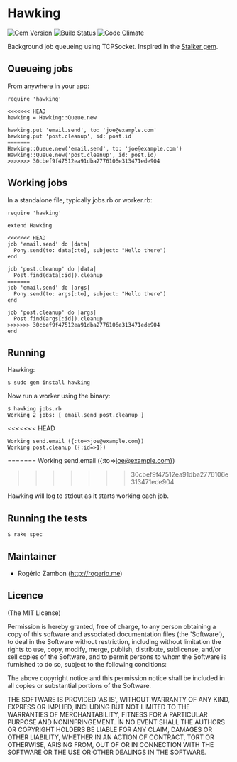 Hawking
=======

[![Gem Version](https://badge.fury.io/rb/hawking.png)](http://badge.fury.io/rb/hawking)
[![Build Status](https://travis-ci.org/rogeriozambon/hawking.png?branch=master)](https://travis-ci.org/rogeriozambon/hawking)
[![Code Climate](https://codeclimate.com/github/rogeriozambon/hawking.png)](https://codeclimate.com/github/rogeriozambon/hawking)

Background job queueing using TCPSocket. Inspired in the [Stalker gem](https://github.com/han/stalker).

Queueing jobs
-------------

From anywhere in your app:

~~~.ruby
require 'hawking'

<<<<<<< HEAD
hawking = Hawking::Queue.new

hawking.put 'email.send', to: 'joe@example.com'
hawking.put 'post.cleanup', id: post.id
=======
Hawking::Queue.new('email.send', to: 'joe@example.com')
Hawking::Queue.new('post.cleanup', id: post.id)
>>>>>>> 30cbef9f47512ea91dba2776106e313471ede904
~~~

Working jobs
------------

In a standalone file, typically jobs.rb or worker.rb:

~~~.ruby
require 'hawking'

extend Hawking

<<<<<<< HEAD
job 'email.send' do |data|
  Pony.send(to: data[:to], subject: "Hello there")
end

job 'post.cleanup' do |data|
  Post.find(data[:id]).cleanup
=======
job 'email.send' do |args|
  Pony.send(to: args[:to], subject: "Hello there")
end

job 'post.cleanup' do |args|
  Post.find(args[:id]).cleanup
>>>>>>> 30cbef9f47512ea91dba2776106e313471ede904
end
~~~

Running
-------

Hawking:

    $ sudo gem install hawking

Now run a worker using the binary:

    $ hawking jobs.rb
    Working 2 jobs: [ email.send post.cleanup ]
<<<<<<< HEAD

    Working send.email ({:to=>joe@example.com})
    Working post.cleanup ({:id=>1})
=======
    Working send.email ({:to=>joe@example.com})
>>>>>>> 30cbef9f47512ea91dba2776106e313471ede904

Hawking will log to stdout as it starts working each job.

Running the tests
-----------------

    $ rake spec

Maintainer
----------

* Rogério Zambon (http://rogerio.me)

Licence
-------

(The MIT License)

Permission is hereby granted, free of charge, to any person obtaining a copy of this software and associated documentation files (the 'Software'), to deal in the Software without restriction, including without limitation the rights to use, copy, modify, merge, publish, distribute, sublicense, and/or sell copies of the Software, and to permit persons to whom the Software is furnished to do so, subject to the following conditions:

The above copyright notice and this permission notice shall be included in all copies or substantial portions of the Software.

THE SOFTWARE IS PROVIDED 'AS IS', WITHOUT WARRANTY OF ANY KIND, EXPRESS OR IMPLIED, INCLUDING BUT NOT LIMITED TO THE WARRANTIES OF MERCHANTABILITY, FITNESS FOR A PARTICULAR PURPOSE AND NONINFRINGEMENT. IN NO EVENT SHALL THE AUTHORS OR COPYRIGHT HOLDERS BE LIABLE FOR ANY CLAIM, DAMAGES OR OTHER LIABILITY, WHETHER IN AN ACTION OF CONTRACT, TORT OR OTHERWISE, ARISING FROM, OUT OF OR IN CONNECTION WITH THE SOFTWARE OR THE USE OR OTHER DEALINGS IN THE SOFTWARE.
